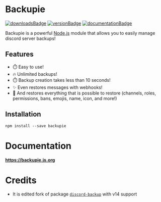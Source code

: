 # Backupie

[![downloadsBadge](https://img.shields.io/npm/dt/backupie?style=for-the-badge)](https://npmjs.com/backupie)
[![versionBadge](https://img.shields.io/npm/v/backupie?style=for-the-badge)](https://npmjs.com/backupie)
[![documentationBadge](https://img.shields.io/badge/Documentation-Click%20here-blue?style=for-the-badge)](https://backupie.js.org)

Backupie is a powerful [Node.js](https://nodejs.org) module that allows you to easily manage discord server backups!

## Features

-   ⏱️ Easy to use!
-   🔥 Unlimited backups!
-   ⏱️ Backup creation takes less than 10 seconds!
-   ✨ Even restores messages with webhooks!
-   🚀 And restores everything that is possible to restore (channels, roles, permissions, bans, emojis, name, icon, and more!)

## Installation

```cli
npm install --save backupie
```

# Documentation
**https://backupie.js.org**

# Credits

- It is edited fork of package [`discord-backup`](https://github.com/Androz2091/discord-backup) with v14 support
